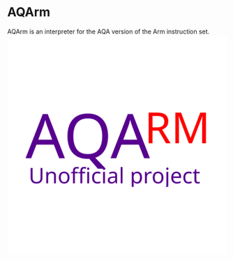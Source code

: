 # AQArm
AQArm is an interpreter for the AQA version of the Arm instruction set.
<img src="./AQArm.svg">
